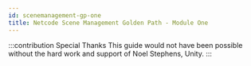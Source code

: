 ```yaml
---
id: scenemanagement-gp-one
title: Netcode Scene Management Golden Path - Module One
---
```


:::contribution Special Thanks
This guide would not have been possible without the hard work and support of Noel Stephens, Unity.
:::
